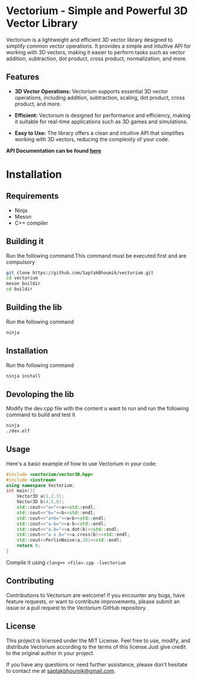 # Vectorium - Simple and Powerful 3D Vector Library

Vectorium is a lightweight and efficient 3D vector library designed to simplify common vector operations. It provides a simple and intuitive API for working with 3D vectors, making it easier to perform tasks such as vector addition, subtraction, dot product, cross product, normalization, and more.

## Features

- **3D Vector Operations:** Vectorium supports essential 3D vector operations, including addition, subtraction, scaling, dot product, cross product, and more.

- **Efficient:** Vectorium is designed for performance and efficiency, making it suitable for real-time applications such as 3D games and simulations.

- **Easy to Use:** The library offers a clean and intuitive API that simplifies working with 3D vectors, reducing the complexity of your code.

**API Documentation can be found <a href="./docs/DOCS.MD">here</a>**

# Installation

## Requirements 
- Ninja
- Meson
- C++ compiler

## Building it
Run the following command.This command must be executed first and are compulsory
```bash
git clone https://github.com/SaptakBhoumik/vectorium.git
cd vectorium
meson buildir
cd buildir
```
## Building the lib
Run the following command
```bash
ninja
```
## Installation
Run the following command
```bash
ninja install
```
## Devoloping the lib
Modify the dev.cpp file with the content u want to run and run the following command to build and test it
```bash
ninja 
./dev.elf
```
## Usage

Here's a basic example of how to use Vectorium in your code:

```c++
#include <vectorium/vector3D.hpp>
#include <iostream>
using namespace Vectorium;
int main(){
    Vector3D a(1,2,3);
    Vector3D b(4,5,6);
    std::cout<<"a="<<a<<std::endl;
    std::cout<<"b="<<b<<std::endl;
    std::cout<<"a+b="<<a+b<<std::endl;
    std::cout<<"a-b="<<a-b<<std::endl;
    std::cout<<"a.b="<<a.dot(b)<<std::endl;
    std::cout<<"a x b="<<a.cross(b)<<std::endl;
    std::cout<<PerlinNoise(a,10)<<std::endl;
    return 0;
}
```

Compile it using ``clang++ <file>.cpp -lvectorium``

## Contributing
Contributions to Vectorium are welcome! If you encounter any bugs, have feature requests, or want to contribute improvements, please submit an issue or a pull request to the Vectorium GitHub repository.

## License
This project is licensed under the MIT License. Feel free to use, modify, and distribute Vectorium according to the terms of this license.Just give credit to the original author in your project.


If you have any questions or need further assistance, please don't hesitate to contact me at saptakbhoumik@gmail.com.
